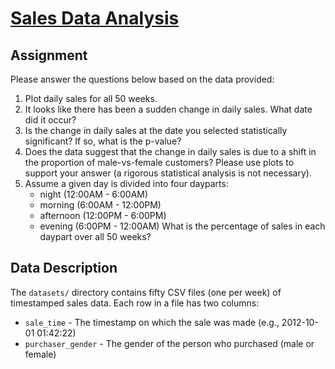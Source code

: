 # [Sales Data Analysis](https://platform.stratascratch.com/data-projects/sales-data-analysis)

## Assignment
Please answer the questions below based on the data provided:

1. Plot daily sales for all 50 weeks.
2. It looks like there has been a sudden change in daily sales. What date did it occur?
3. Is the change in daily sales at the date you selected statistically significant? If so, what is the p-value?
4. Does the data suggest that the change in daily sales is due to a shift in the proportion of male-vs-female customers? Please use plots to support your answer (a rigorous statistical analysis is not necessary).
5. Assume a given day is divided into four dayparts:
   - night (12:00AM - 6:00AM)
   - morning (6:00AM - 12:00PM)
   - afternoon (12:00PM - 6:00PM)
   - evening (6:00PM - 12:00AM)
   What is the percentage of sales in each daypart over all 50 weeks?

## Data Description
The `datasets/` directory contains fifty CSV files (one per week) of timestamped sales data. Each row in a file has two columns:

- `sale_time` - The timestamp on which the sale was made (e.g., 2012-10-01 01:42:22)
- `purchaser_gender` - The gender of the person who purchased (male or female)

